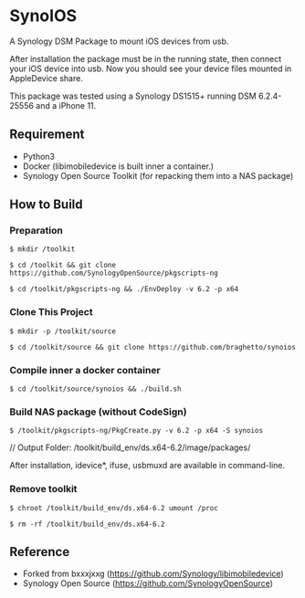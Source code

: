 SynoIOS
======
A Synology DSM Package to mount iOS devices from usb.

After installation the package must be in the running state,
then connect your iOS device into usb.
Now you should see your device files mounted in AppleDevice share.

This package was tested using a Synology DS1515+ running DSM 6.2.4-25556 and a iPhone 11.


## Requirement
* Python3
* Docker (libimobiledevice is built inner a container.)
* Synology Open Source Toolkit (for repacking them into a NAS package)

## How to Build

### Preparation
`$ mkdir /toolkit`

`$ cd /toolkit && git clone https://github.com/SynologyOpenSource/pkgscripts-ng`

`$ cd /toolkit/pkgscripts-ng && ./EnvDeploy -v 6.2 -p x64`

### Clone This Project
`$ mkdir -p /toolkit/source`

`$ cd /toolkit/source && git clone https://github.com/braghetto/synoios`

### Compile inner a docker container
`$ cd /toolkit/source/synoios && ./build.sh`

### Build NAS package (without CodeSign)
`$ /toolkit/pkgscripts-ng/PkgCreate.py -v 6.2 -p x64 -S synoios`

// Output Folder: /toolkit/build_env/ds.x64-6.2/image/packages/

After installation, idevice*, ifuse, usbmuxd are available in command-line.

### Remove toolkit
`$ chroot /toolkit/build_env/ds.x64-6.2 umount /proc`

`$ rm -rf /toolkit/build_env/ds.x64-6.2`


## Reference
* Forked from bxxxjxxg (https://github.com/Synology/libimobiledevice)
* Synology Open Source (https://github.com/SynologyOpenSource)
